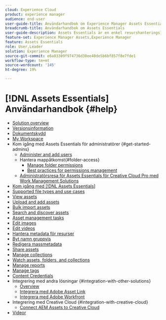 ```yaml
---
cloud: Experience Cloud
product: experience manager
audience: end-user
user-guide-title: Användarhandbok om Experience Manager Assets Essentials
breadcrumb-title: Användarhandbok om Assets Essentials
user-guide-description: Assets Essentials är en enkel resurshanteringslösning som fungerar inifrån andra Experience Cloud-program.
feature-set: Experience Manager Assets,Experience Manager
feature: Assets Essentials
role: User,Leader
solution: Experience Manager
source-git-commit: e6a83309f974736d30ee40de5b6bf857f8e7fde1
workflow-type: tm+mt
source-wordcount: '145'
ht-degree: 19%

---
```



# [!DNL Assets Essentials] Användarhandbok {#help}

+ [Solution overview](introduction.md)
+ [Versionsinformation](release-notes.md)
+ [Dokumentskydd](security-overview.md)
+ [My Workspace](my-workspace.md)
+ Kom igång med Assets Essentials för administratörer {#get-started-admins}
   + [Administer and add users](deploy-administer.md)
   + Hantera mappåtkomst{#folder-access}
      + [Manage folder permissions](manage-permissions.md)
      + [Best practices for permissions management](permission-management-best-practices.md)
   + [Administratörsresa för Assets Essentials för Creative Cloud Pro med Work Management Solutions](assets-essentials-cc-pro-work-management-admin-journey.md)
+ [Kom igång med  [!DNL Assets Essentials]](get-started.md)
+ [Supported file types and use cases](supported-file-formats.md)
+ [View assets](navigate-view.md)
+ [Upload and add assets](add-delete.md)
+ [Bulk import assets](bulk-import-assets-view.md)
+ [Search and discover assets](search.md)
+ [Asset management tasks](manage-organize.md)
+ [Edit images](edit-images.md)
+ [Edit videos](edit-videos.md)
+ [Hantera metadata för resurser](metadata.md)
+ [Byt namn gruppvis](bulk-rename.md)
+ [Redigera massmetadata](/help/using/bulk-metadata-edit.md)
+ [Share assets](share-links-for-assets.md)
+ [Manage collections](manage-collections.md)
+ [Watch assets, folders, and collections](manage-notifications.md)
+ [Manage reports](manage-reports.md)
+ [Manage tags](tagging-management.md)
+ [Content Credentials](/help/using/content-credentials.md)
+ Integrering med andra lösningar {#integration-with-other-solutions}
   + [Overview](integration.md)
   + [Integrera med Adobe Asset Link](integrate-with-creative-cloud.md)
   + [Integrera med Adobe Workfront](integrate-with-workfront.md)
+ Integrering med Creative Cloud {#integration-with-creative-cloud}
   + [Connect AEM Assets to Creative Cloud](connect-assets-with-creative-cloud.md)
+ [Videor](https://experienceleague.adobe.com/docs/experience-manager-learn/assets-essentials/overview.html)

